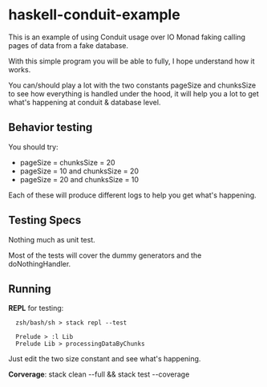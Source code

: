 # haskell-conduit-example

This is an example of using Conduit usage over IO Monad faking calling pages of data from a fake database.

With this simple program you will be able to fully, I hope understand how it works.

You can/should play a lot with the two constants pageSize and chunksSize to see how everything is handled under the hood, it will help you a lot to get what's happening at conduit & database level.

## Behavior testing

You should try:
- pageSize = chunksSize = 20
- pageSize = 10 and chunksSize = 20
- pageSize = 20 and chunksSize = 10
 
Each of these will produce different logs to help you get what's happening.

## Testing Specs

Nothing much as unit test.

Most of the tests will cover the dummy generators and the doNothingHandler.

## Running

**REPL** for testing: 
```shell script
  zsh/bash/sh > stack repl --test
```
```ghci script
  Prelude > :l Lib
  Prelude Lib > processingDataByChunks
```
Just edit the two size constant and see what's happening.

**Corverage**: stack clean --full && stack test --coverage